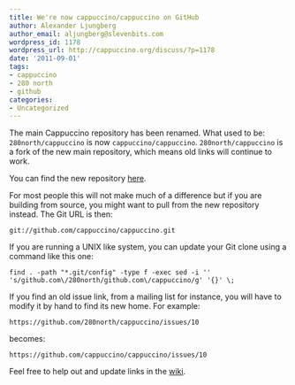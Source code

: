 ```yaml
---
title: We're now cappuccino/cappuccino on GitHub
author: Alexander Ljungberg
author_email: aljungberg@slevenbits.com
wordpress_id: 1178
wordpress_url: http://cappuccino.org/discuss/?p=1178
date: '2011-09-01'
tags:
- cappuccino
- 280 north
- github
categories:
- Uncategorized
---
```



The main Cappuccino repository has been renamed. What used to be: `280north/cappuccino`
is now `cappuccino/cappuccino`. `280north/cappuccino` is a fork of the new main repository, which means old links will continue to work.

You can find the new repository [here](https://github.com/cappuccino/cappuccino).

For most people this will not make much of a difference but if you are building from source, you might want to pull from the new repository instead. The Git URL is then:

    git://github.com/cappuccino/cappuccino.git

If you are running a UNIX like system, you can update your Git clone using a command like this one:

    find . -path "*.git/config" -type f -exec sed -i '' 's/github.com\/280north/github.com\/cappuccino/g' '{}' \;

If you find an old issue link, from a mailing list for instance, you will have to modify it by hand to find its new home. For example:

    https://github.com/280north/cappuccino/issues/10

becomes:

    https://github.com/cappuccino/cappuccino/issues/10

Feel free to help out and update links in the [wiki](https://github.com/cappuccino/cappuccino/wiki).





